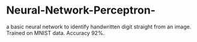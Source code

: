 # Neural-Network-Perceptron-
a basic neural network to identify handwritten digit straight from an image. Trained on MNIST data. Accuracy 92%.
